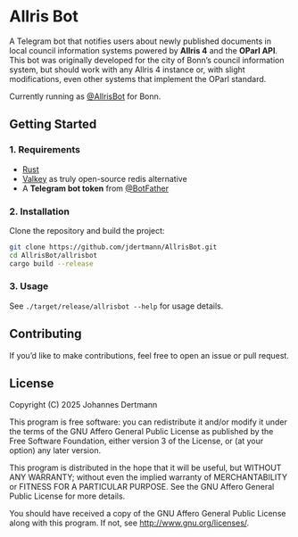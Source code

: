 # Allris Bot

A Telegram bot that notifies users about newly published documents in local council information systems powered by **Allris 4** and the **OParl API**. This bot was originally developed for the city of Bonn’s council information system, but should work with any Allris 4 instance or, with slight modifications, even other systems that implement the OParl standard.


Currently running as [@AllrisBot](https://t.me/AllrisBot) for Bonn.

## Getting Started

### 1. Requirements

- [Rust](https://www.rust-lang.org/tools/install)
- [Valkey](https://valkey.io/download/) as truly open-source redis alternative
- A **Telegram bot token** from [@BotFather](https://t.me/BotFather)

### 2. Installation

Clone the repository and build the project:

```bash
git clone https://github.com/jdertmann/AllrisBot.git
cd AllrisBot/allrisbot
cargo build --release
```

### 3. Usage

See `./target/release/allrisbot --help` for usage details.

## Contributing

If you’d like to make contributions, feel free to open an issue or pull request.

## License

Copyright (C) 2025 Johannes Dertmann

This program is free software: you can redistribute it and/or modify
it under the terms of the GNU Affero General Public License as published by
the Free Software Foundation, either version 3 of the License, or
(at your option) any later version.

This program is distributed in the hope that it will be useful,
but WITHOUT ANY WARRANTY; without even the implied warranty of
MERCHANTABILITY or FITNESS FOR A PARTICULAR PURPOSE.  See the
GNU Affero General Public License for more details.

You should have received a copy of the GNU Affero General Public License
along with this program.  If not, see <http://www.gnu.org/licenses/>.

